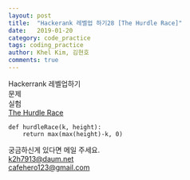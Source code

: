 ```yaml
---
layout: post
title:  "Hackerank 레벨업 하기28 [The Hurdle Race]"
date:   2019-01-20
category: code_practice
tags: coding_practice
author: Khel Kim, 김현호
comments: true
---
```


Hackerrank 레벨업하기  
문제  
실험   
[The Hurdle Race](https://www.hackerrank.com/challenges/the-hurdle-race/problem)

~~~
def hurdleRace(k, height):
    return max(max(height)-k, 0)
~~~

궁금하신게 있다면 메일 주세요.  
k2h7913@daum.net  
cafehero123@gmail.com
